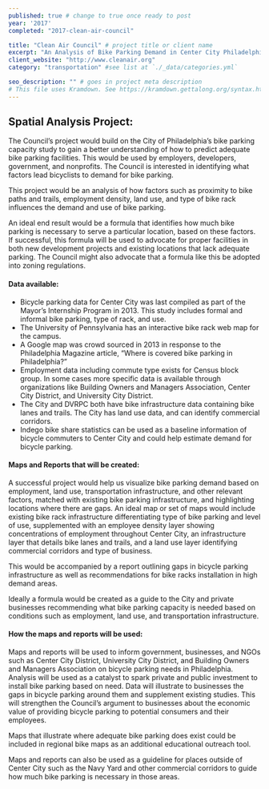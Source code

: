 ```yaml
---
published: true # change to true once ready to post
year: '2017'
completed: "2017-clean-air-council"

title: "Clean Air Council" # project title or client name
excerpt: "An Analysis of Bike Parking Demand in Center City Philadelphia" # shows on project list page
client_website: "http://www.cleanair.org"
category: "transportation" #see list at `./_data/categories.yml`

seo_description: "" # goes in project meta description
# This file uses Kramdown. See https://kramdown.gettalong.org/syntax.html for syntax
---
```


## Spatial Analysis Project:
The Council’s project would build on the City of Philadelphia’s bike parking capacity study to gain a better understanding of how to predict adequate bike parking facilities. This would be used by employers, developers, government, and nonprofits. The Council is interested in identifying what factors lead bicyclists to demand for bike parking.

This project would be an analysis of how factors such as proximity to bike paths and trails, employment density, land use, and type of bike rack influences the demand and use of bike parking.

An ideal end result would be a formula that identifies how much bike parking is necessary to serve a particular location, based on these factors. If successful, this formula will be used to advocate for proper facilities in both new development projects and existing locations that lack adequate parking. The Council might also advocate that a formula like this be adopted into zoning regulations.

#### Data available:
- Bicycle parking data for Center City was last compiled as part of the Mayor’s Internship Program in 2013. This study includes formal and informal bike parking, type of rack, and use.
- The University of Pennsylvania has an interactive bike rack web map for the campus.
- A Google map was crowd sourced in 2013 in response to the Philadelphia Magazine article, “Where is covered bike parking in Philadelphia?”
- Employment data including commute type exists for Census block group. In some cases more specific data is available through organizations like Building Owners and Managers Association, Center City District, and University City District.
- The City and DVRPC both have bike infrastructure data containing bike lanes and trails. The City has land use data, and can identify commercial corridors.
- Indego bike share statistics can be used as a baseline information of bicycle commuters to Center City and could help estimate demand for bicycle parking.

#### Maps and Reports that will be created:
A successful project would help us visualize bike parking demand based on employment, land use, transportation infrastructure, and other relevant factors, matched with existing bike parking infrastructure, and highlighting locations where there are gaps. An ideal map or set of maps would include existing bike rack infrastructure differentiating type of bike parking and level of use, supplemented with an employee density layer showing concentrations of employment throughout Center City, an infrastructure layer that details bike lanes and trails, and a land use layer identifying commercial corridors and type of business.

This would be accompanied by a report outlining gaps in bicycle parking infrastructure as well as recommendations for bike racks installation in high demand areas.

Ideally a formula would be created as a guide to the City and private businesses recommending what bike parking capacity is needed based on conditions such as employment, land use, and transportation infrastructure.

#### How the maps and reports will be used:
Maps and reports will be used to inform government, businesses, and NGOs such as Center City District, University City District, and Building Owners and Managers Association on bicycle parking needs in Philadelphia. Analysis will be used as a catalyst to spark private and public investment to install bike parking based on need. Data will illustrate to businesses the gaps in bicycle parking around them and supplement existing studies. This will strengthen the Council’s argument to businesses about the economic value of providing bicycle parking to potential consumers and their employees.

Maps that illustrate where adequate bike parking does exist could be included in regional bike maps as an additional educational outreach tool.

Maps and reports can also be used as a guideline for places outside of Center City such as the Navy Yard and other commercial corridors to guide how much bike parking is necessary in those areas.
